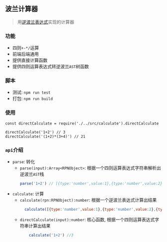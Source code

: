 波兰计算器
---
> 用[逆波兰表达式](https://zh.m.wikipedia.org/wiki/%E6%B3%A2%E5%85%B0%E8%A1%A8%E7%A4%BA%E6%B3%95)实现的计算器

### 功能
- 四则`+-*/`运算
- 前端后端通用
- 提供直接计算函数
- 提供四则运算表达式转逆波兰`AST`树函数

### 脚本

- 测试: `npm run test`
- 打包: `npm run build`

### 使用
```
const directCalculate = require('./../src/calculate').directCalculate

directCalculate('1+2') // 3
directCalculate('(1+2)*(3+4)') // 21
```

### `api`介绍
- `parse`: 转化
    - `parse(input):Array<RPNObject>`: 根据一个四则运算表达式字符串解析出逆波兰`AST`栈
        ```javascript
        parse('1+2') // [{type:'number',value:1},{type:'number',value:2},{type:'operation',value:'+'}]
        ```
- `calculate`: 计算
    - `calculate(rpn:RPNObject):number`: 根据一个逆波兰表达式计算出结果
        ```javascript
          calculate([{type:'number',value:1},{type:'number',value:2},{type:'operation',value:'+'}]) //3
        ```
    - `directCalculate(input):number`: 核心函数, 根据一个四则运算表达式字符串计算出结果
        ```javascript
            calculate('1+2') //3
        ```

